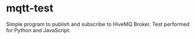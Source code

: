 # mqtt-test

Simple program to publish and subscribe to HiveMQ Broker. Test performed for Python and JavaScript. 
